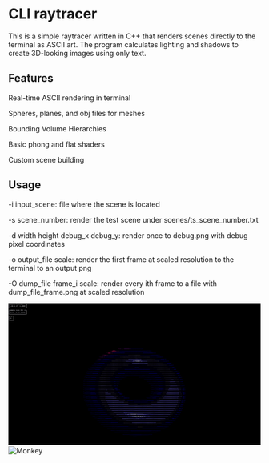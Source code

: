 # CLI raytracer
This is a simple raytracer written in C++ that renders scenes directly to the terminal as ASCII art. The program calculates lighting and shadows to create 3D-looking images using only text.

## Features
Real-time ASCII rendering in terminal

Spheres, planes, and obj files for meshes

Bounding Volume Hierarchies

Basic phong and flat shaders

Custom scene building

## Usage
-i input_scene: file where the scene is located

-s scene_number: render the test scene under scenes/ts_scene_number.txt

-d width height debug_x debug_y: render once to debug.png with debug pixel coordinates

-o output_file scale: render the first frame at scaled resolution to the terminal to an output png

-O dump_file frame_i scale: render every ith frame to a file with dump_file_frame.png at scaled resolution 

![Donut](ndonut.gif)
![Monkey](nmonkey.gif)
